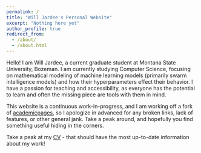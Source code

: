 ```yaml
---
permalink: /
title: "Will Jardee's Personal Website"
excerpt: "Nothing here yet"
author_profile: true
redirect_from: 
  - /about/
  - /about.html
---
```


Hello! I am Will Jardee, a current graduate student at Montana State
University, Bozeman. I am currently studying Computer Science, focusing on
mathematical modeling of machine learning models (primarily swarm intelligence
models) and how their hyperparameters effect their behavior. I have a passion
for teaching and accessibility, as everyone has the potential to learn and
often the missing piece are tools with them in mind. 

This website is a continuous work-in-progress, and I am working off a fork of
[academicpages](https://academicpages.github.io/), so I apologize in advanced
for any broken links, lack of features, or other general jank. Take a peak
around, and hopefully you find something useful hiding in the corners.

Take a peak at my [CV](./cv) - that should have the most up-to-date information
about my work!
